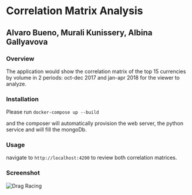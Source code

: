 # Correlation Matrix Analysis

## Alvaro Bueno, Murali Kunissery, Albina Gallyavova

### Overview

The application would show the correlation matrix of the top 15 currencies by volume in 2 periods: oct-dec 2017 and jan-apr 2018 for the viewer to analyze.

### Installation

Please run
`docker-compose up --build`

and the composer will automatically provision the web server, the python service and will fill the mongoDb.

### Usage

navigate to `http://localhost:4200` to review both correlation matrices.

### Screenshot

![Drag Racing](Dragster.jpg)
